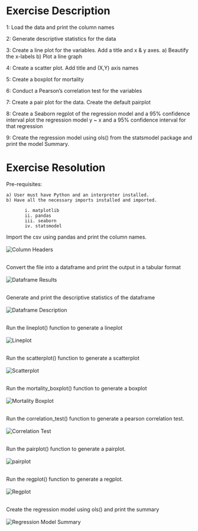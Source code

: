 # Exercise Description 
           
  1: Load the data and print the column names

  2: Generate descriptive statistics for the data

  3: Create a line plot for the variables. Add a title and x & y axes.
      a) Beautify the x-labels
      b) Plot a line graph

  4: Create a scatter plot. Add title and (X,Y) axis names

  5: Create a boxplot for mortality

  6: Conduct a Pearson’s correlation test for the variables

  7: Create a pair plot for the data. Create the default pairplot

  8: Create a Seaborn regplot of the regression model and a 95% confidence interval plot the regression model y ~ x and a 95% confidence interval for      that regression

  9: Create the regression model using ols() from the statsmodel package and print the model Summary.
  
  
# Exercise Resolution
   Pre-requisites:
  
    a) User must have Python and an interpreter installed.
    b) Have all the necessary imports installed and imported.
    
           i. matplotlib
           ii. pandas
           iii. seaborn
           iv. statsmodel
           
  Import the csv using pandas and print the column names.
  <br />
  <br />
  ![Column Headers](https://github.com/Jomondi/Latitude_Mortality/blob/main/Images/Column%20Headers.png)
  <br />
  <br />
  
  
  Convert the file into a dataframe and print the output in a tabular format
  <br />
  <br />
  ![Dataframe Results](https://github.com/Jomondi/Latitude_Mortality/blob/main/Images/DataFrame.png)
  <br />
  <br />
  
    
  Generate and print the descriptive statistics of the dataframe
  <br />
  <br />
  ![Dataframe Description](https://github.com/Jomondi/Latitude_Mortality/blob/main/Images/DataFrame%20Description.png)
  <br />
  <br />
 
  
  Run the lineplot() function to generate a lineplot
  <br />
  <br />
  ![Lineplot](https://github.com/Jomondi/Latitude_Mortality/blob/main/Images/Lineplot.png)
  <br />
  <br />
  
  
  Run the scatterplot() function to generate a scatterplot
  <br />
  <br />
  ![Scatterplot](https://github.com/Jomondi/Latitude_Mortality/blob/main/Images/Scatterplot.png)
  <br />
  <br />
  
  
  Run the mortality_boxplot() function to generate a boxplot
  <br />
  <br />
  ![Mortality Boxplot](https://github.com/Jomondi/Latitude_Mortality/blob/main/Images/Boxplot.png)
  <br />
  <br />
  
  Run the correlation_test() function to generate a pearson correlation test.
  <br />
  <br />
  ![Correlation Test](https://github.com/Jomondi/Latitude_Mortality/blob/main/Images/Correlation%20Test%20Results.png)
  <br />
  <br />
  
  Run the pairplot() function to generate a pairplot.
  <br />
  <br />
  ![pairplot](https://github.com/Jomondi/Latitude_Mortality/blob/main/Images/Pairplot.png)
  <br />
  <br />
  
  Run the regplot() function to generate a regplot.
  <br />
  <br />
  ![Regplot](https://github.com/Jomondi/Latitude_Mortality/blob/main/Images/Regplot.png)
  <br />
  <br />
  
  Create the regression model using ols() and print the summary
  <br />
  <br />
  ![Regression Model Summary](https://github.com/Jomondi/Latitude_Mortality/blob/main/Images/OLS%20Regression%20Results.png)
